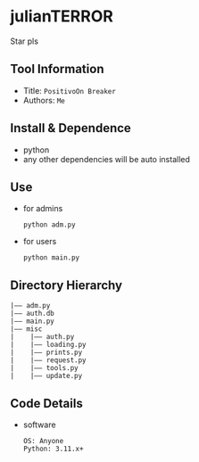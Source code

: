 # julianTERROR
Star pls
## Tool Information
- Title:  `PositivoOn Breaker`
- Authors:  `Me`

## Install & Dependence
- python
- any other dependencies will be auto installed

## Use
- for admins
  ```
  python adm.py
  ```
- for users
  ```
  python main.py
  ```
## Directory Hierarchy
```
|—— adm.py
|—— auth.db
|—— main.py
|—— misc
|    |—— auth.py
|    |—— loading.py
|    |—— prints.py
|    |—— request.py
|    |—— tools.py
|    |—— update.py
```
## Code Details
- software
  ```
  OS: Anyone
  Python: 3.11.x+ 
  ```

